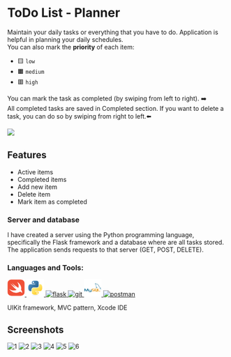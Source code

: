 # ToDo List - Planner

Maintain your daily tasks or everything that you have to do. Application is helpful in planning your daily schedules.<br>
You can also mark the <b>priority</b> of each item:
- 🟨 `low`
- 🟧 `medium`
- 🟥 `high`


You can mark the task as completed (by swiping from left to right). :arrow_right:<br>All completed tasks are saved in Completed section.
If you want to delete a task, you can do so by swiping from right to left.:arrow_left:

<a href="https://apps.apple.com/rs/app/todo-list-planner/id1620030818"><img src="https://i.ibb.co/GttYVpZ/appstore.png"></img></a>

## Features
- Active items
- Completed items
- Add new item
- Delete item
- Mark item as completed

### Server and database
I have created a server using the Python programming language, specifically the Flask framework and a database where are all tasks stored. 
The application sends requests to that server (GET, POST, DELETE).

<h3 align="left">Languages and Tools:</h3>
<p align="left"> 
  <a href="https://developer.apple.com/swift/" target="_blank" rel="noreferrer"> <img src="https://raw.githubusercontent.com/devicons/devicon/master/icons/swift/swift-original.svg" alt="swift" width="40" height="40"/> </a>
  <a href="https://www.python.org" target="_blank" rel="noreferrer"> <img src="https://raw.githubusercontent.com/devicons/devicon/master/icons/python/python-original.svg" alt="python" width="40" height="40"/> </a> 
  <a href="https://flask.palletsprojects.com/" target="_blank" rel="noreferrer"> <img src="https://www.vectorlogo.zone/logos/pocoo_flask/pocoo_flask-icon.svg" alt="flask" width="40" height="40"/> </a> 
  <a href="https://git-scm.com/" target="_blank" rel="noreferrer"> <img src="https://www.vectorlogo.zone/logos/git-scm/git-scm-icon.svg" alt="git" width="40" height="40"/> </a> 
  <a href="https://www.mysql.com/" target="_blank" rel="noreferrer"> <img src="https://raw.githubusercontent.com/devicons/devicon/master/icons/mysql/mysql-original-wordmark.svg" alt="mysql" width="40" height="40"/> </a> 
  <a href="https://postman.com" target="_blank" rel="noreferrer"> <img src="https://www.vectorlogo.zone/logos/getpostman/getpostman-icon.svg" alt="postman" width="40" height="40"/> </a> 

UIKit framework, MVC pattern, Xcode IDE
  
## Screenshots
![1](https://user-images.githubusercontent.com/86428327/173867613-1425eab7-9274-469a-9c1d-1a43f501007b.PNG)
![2](https://user-images.githubusercontent.com/86428327/173867630-69f78301-4d75-4360-a36a-f0695e0cacde.PNG)
![3](https://user-images.githubusercontent.com/86428327/173867646-f6e41775-8f69-4945-8be3-9bcf523c0b7c.PNG)
![4](https://user-images.githubusercontent.com/86428327/173867671-7dcf5527-9d46-421e-924f-3bc4187f3faf.PNG)
![5](https://user-images.githubusercontent.com/86428327/173868146-bde519aa-d521-4b62-b67d-1da4c921638a.PNG)
![6](https://user-images.githubusercontent.com/86428327/173868166-35ae71fe-d8fc-40bf-a0cc-ab47d60c7533.PNG)
